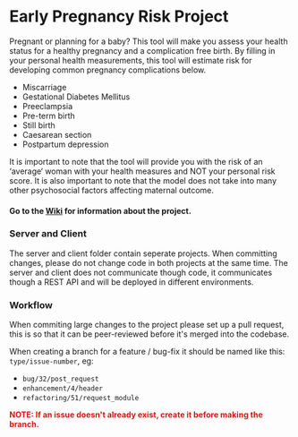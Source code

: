 # Early Pregnancy Risk Project

Pregnant or planning for a baby? This tool will make you assess your health status for a healthy pregnancy and a complication free birth. By filling in your personal health measurements, this tool will estimate risk for developing common pregnancy complications below.

- Miscarriage
- Gestational Diabetes Mellitus
- Preeclampsia
- Pre-term birth
- Still birth
- Caesarean section
- Postpartum depression

It is important to note that the tool will provide you with the risk of an ‘average‘ woman with your health measures and NOT your personal risk score. It is also important to note that the model does not take into many other psychosocial factors affecting maternal outcome.


#### Go to the [Wiki](https://github.com/ThomasStorli/early-pregnancy-risk/wiki) for information about the project.

### Server and  Client
The server and client folder contain seperate projects. When committing changes, please do not change code in both projects at the same time. The server and client does not communicate though code, it communicates though a REST API and will be deployed in different environments.


### Workflow
When commiting large changes to the project please set up a pull request, this is so that it can be peer-reviewed before it's merged into the codebase.

When creating a branch for a feature / bug-fix it should be named like this: `type/issue-number`, eg: 
* `bug/32/post_request`
* `enhancement/4/header`
* `refactoring/51/request_module`

<span style="color: #de1414; font-weight: bold">NOTE: If an issue doesn't already exist, create it before making the branch.</span>

